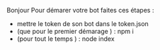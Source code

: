 Bonjour
Pour démarer votre bot faites ces étapes : 
* mettre le token de son bot dans le token.json
* (que pour le premier démarage ) : npm i 
* (pour tout le temps ) : node index
